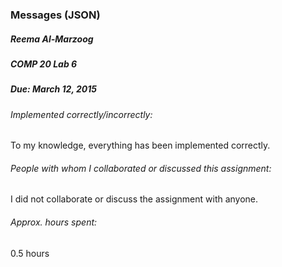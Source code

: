 ### Messages (JSON)
##### Reema Al-Marzoog
##### COMP 20 Lab 6
##### Due: March 12, 2015

###### Implemented correctly/incorrectly:
To my knowledge, everything has been implemented correctly.

###### People with whom I collaborated or discussed this assignment:
I did not collaborate or discuss the assignment with anyone.

###### Approx. hours spent:
0.5 hours


